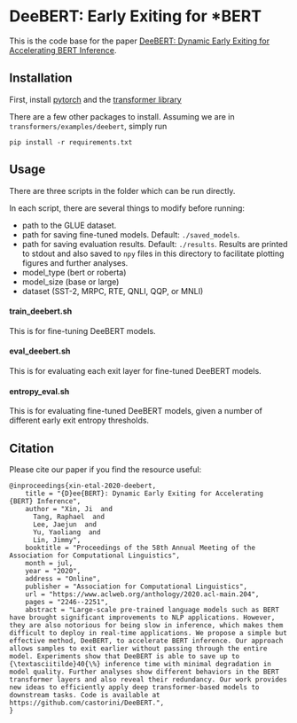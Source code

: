 # DeeBERT: Early Exiting for *BERT

This is the code base for the paper [DeeBERT: Dynamic Early Exiting for Accelerating BERT Inference](https://www.aclweb.org/anthology/2020.acl-main.204/).




## Installation

First, install [pytorch](https://pytorch.org/) and the [transformer library](https://github.com/huggingface/transformers/blob/master/README.md)

There are a few other packages to install. Assuming we are in `transformers/examples/deebert`, simply run

```
pip install -r requirements.txt
```


## Usage

There are three scripts in the folder which can be run directly.

In each script, there are several things to modify before running:

* path to the GLUE dataset.
* path for saving fine-tuned models. Default: `./saved_models`.
* path for saving evaluation results. Default: `./results`. Results are printed to stdout and also saved to `npy` files in this directory to facilitate plotting figures and further analyses.
* model_type (bert or roberta)
* model_size (base or large)
* dataset (SST-2, MRPC, RTE, QNLI, QQP, or MNLI)

#### train_deebert.sh

This is for fine-tuning DeeBERT models.

#### eval_deebert.sh

This is for evaluating each exit layer for fine-tuned DeeBERT models.

#### entropy_eval.sh

This is for evaluating fine-tuned DeeBERT models, given a number of different early exit entropy thresholds.



## Citation

Please cite our paper if you find the resource useful:
```
@inproceedings{xin-etal-2020-deebert,
    title = "{D}ee{BERT}: Dynamic Early Exiting for Accelerating {BERT} Inference",
    author = "Xin, Ji  and
      Tang, Raphael  and
      Lee, Jaejun  and
      Yu, Yaoliang  and
      Lin, Jimmy",
    booktitle = "Proceedings of the 58th Annual Meeting of the Association for Computational Linguistics",
    month = jul,
    year = "2020",
    address = "Online",
    publisher = "Association for Computational Linguistics",
    url = "https://www.aclweb.org/anthology/2020.acl-main.204",
    pages = "2246--2251",
    abstract = "Large-scale pre-trained language models such as BERT have brought significant improvements to NLP applications. However, they are also notorious for being slow in inference, which makes them difficult to deploy in real-time applications. We propose a simple but effective method, DeeBERT, to accelerate BERT inference. Our approach allows samples to exit earlier without passing through the entire model. Experiments show that DeeBERT is able to save up to {\textasciitilde}40{\%} inference time with minimal degradation in model quality. Further analyses show different behaviors in the BERT transformer layers and also reveal their redundancy. Our work provides new ideas to efficiently apply deep transformer-based models to downstream tasks. Code is available at https://github.com/castorini/DeeBERT.",
}
```

